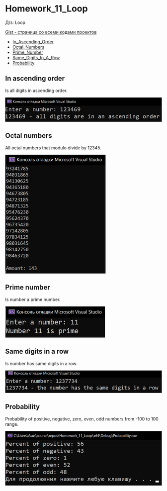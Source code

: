 
# Homework_11_Loop
Д/з: Loop

<a href="https://gist.github.com/SlavikArt/e24e8ebcae4ddd8acbf5a13dbae5a840">Gist - страница со всеми кодами проектов</a>

* [In_Ascending_Order](In_Ascending_Order)
* [Octal_Numbers](Octal_Numbers)
* [Prime_Number](Prime_Number)
* [Same_Digits_In_A_Row](Same_Digits_In_A_Row)
* [Probability](Probability)

<p align="center">
    <h2>In ascending order</h2>
    <p>Is all digits in ascending order.</p>
    <img src="images/In_Ascending_Order.png">
    <h2>Octal numbers</h2>
    <p>All octal numbers that modulo divide by 12345.</p>
    <img src="images/Octal_Numbers.png">
    <h2>Prime number</h2>
    <p>Is number a prime number.</p>
    <img src="images/Prime_Number.png">
    <h2>Same digits in a row</h2>
    <p>Is number has same digits in a row.</p>
    <img src="images/Same_Digits_In_A_Row.png">
    <h2>Probability</h2>
    <p>Probability of positive, negative, zero, even, odd numbers from -100 to 100 range.</p>
    <img src="images/Probability.png">
</p>
